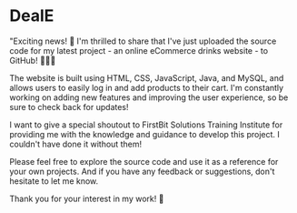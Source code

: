 # DealE

"Exciting news! 🎉 I'm thrilled to share that I've just uploaded the source code for my latest project - an online eCommerce drinks website - to GitHub! 🍻🍷🥂

The website is built using HTML, CSS, JavaScript, Java, and MySQL, and allows users to easily log in and add products to their cart. I'm constantly working on adding new features and improving the user experience, so be sure to check back for updates!

I want to give a special shoutout to FirstBit Solutions Training Institute for providing me with the knowledge and guidance to develop this project. I couldn't have done it without them!

Please feel free to explore the source code and use it as a reference for your own projects. And if you have any feedback or suggestions, don't hesitate to let me know.

Thank you for your interest in my work! 🙏
